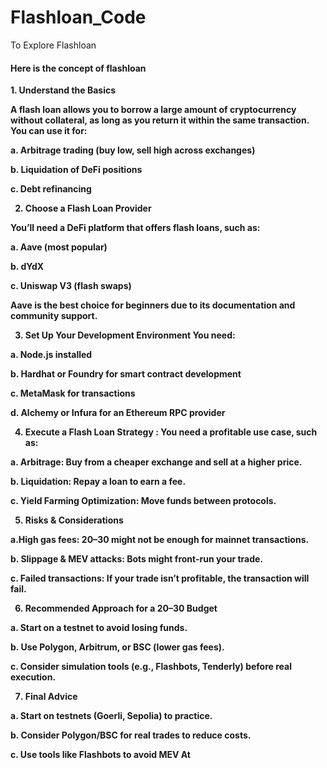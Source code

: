 # Flashloan_Code
To Explore Flashloan

<h4>Here is the concept of flashloan</h4>
<b><p>1. Understand the Basics

A flash loan allows you to borrow a large amount of cryptocurrency without collateral, as long as you return it within the same transaction. You can use it for:

a. Arbitrage trading (buy low, sell high across exchanges)

b. Liquidation of DeFi positions

c. Debt refinancing

2. Choose a Flash Loan Provider

You’ll need a DeFi platform that offers flash loans, such as:

a. Aave (most popular)

b. dYdX

c. Uniswap V3 (flash swaps)

Aave is the best choice for beginners due to its documentation and community support.

3. Set Up Your Development Environment
You need:

a. Node.js installed

b. Hardhat or Foundry for smart contract development

c. MetaMask for transactions

d. Alchemy or Infura for an Ethereum RPC provider

4. Execute a Flash Loan Strategy : You need a profitable use case, such as:

a. Arbitrage: Buy from a cheaper exchange and sell at a higher price.

b. Liquidation: Repay a loan to earn a fee.

c. Yield Farming Optimization: Move funds between protocols.

5. Risks & Considerations

a.High gas fees: $20–$30 might not be enough for mainnet transactions.

b. Slippage & MEV attacks: Bots might front-run your trade.

c. Failed transactions: If your trade isn’t profitable, the transaction will fail.

6. Recommended Approach for a $20–$30 Budget

a. Start on a testnet to avoid losing funds.

b. Use Polygon, Arbitrum, or BSC (lower gas fees).

c. Consider simulation tools (e.g., Flashbots, Tenderly) before real execution.

7. Final Advice

a. Start on testnets (Goerli, Sepolia) to practice.

b. Consider Polygon/BSC for real trades to reduce costs.

c. Use tools like Flashbots to avoid MEV At</p></b>
